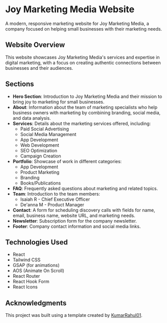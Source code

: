 # Joy Marketing Media Website

A modern, responsive marketing website for Joy Marketing Media, a company focused on helping small businesses with their marketing needs.

## Website Overview

This website showcases Joy Marketing Media's services and expertise in digital marketing, with a focus on creating authentic connections between businesses and their audiences.

## Sections

- **Hero Section**: Introduction to Joy Marketing Media and their mission to bring joy to marketing for small businesses.
- **About**: Information about the team of marketing specialists who help business owners with marketing by combining branding, social media, and data analysis.
- **Services**: Details about the marketing services offered, including:
  - Paid Social Advertising
  - Social Media Management
  - App Development
  - Web Development
  - SEO Optimization
  - Campaign Creation
- **Portfolio**: Showcase of work in different categories:
  - App Development
  - Product Marketing
  - Branding
  - Books/Publications
- **FAQ**: Frequently asked questions about marketing and related topics.
- **Team**: Introduction to the team members:
  - Isaiah R - Chief Executive Officer
  - De'anna M - Product Manager
- **Contact**: A form for scheduling discovery calls with fields for name, email, business name, website URL, and marketing needs.
- **Newsletter**: Subscription form for the company newsletter.
- **Footer**: Company contact information and social media links.

## Technologies Used

- React
- Tailwind CSS
- GSAP (for animations)
- AOS (Animate On Scroll)
- React Router
- React Hook Form
- React Icons

## Acknowledgments

This project was built using a template created by [KumarRahul01](https://github.com/KumarRahul01/Marketing-Website).
